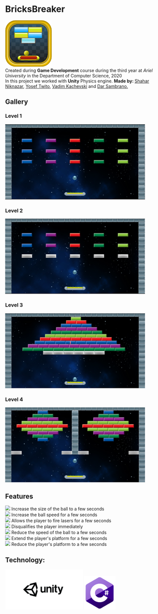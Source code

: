 # BricksBreaker
<img src="https://github.com/GangCS/BricksBreaker/blob/main/forReadMe/png-transparent-endless-brick-breaker-one-more-brick-bricks-breaker-puzzle-android-blasted-bricks-game-rectangle-video-game-removebg-preview.png" width="150"> <br />
Created during <strong>Game Development</strong> course during the third year at <em>Ariel University</em> in the Department of Computer Science, 2020 <br /> 
In this project we worked with <strong>Unity</strong> Physics engine.
<strong>Made by: </strong> <a href="https://github.com/ShaharNik">Shahar Niknazar</a>, <a href="https://github.com/YosefTwito">Yosef Twito</a>, <a href="https://github.com/VadimKachevski">Vadim Kachevski</a> and <a href="https://github.com/darsam44">Dar Sambrano.</a></p>
## Gallery
### Level 1
<img src="https://github.com/GangCS/BricksBreaker/blob/main/forReadMe/lvl1.png" width="450"> <br />
### Level 2
<img src="https://github.com/GangCS/BricksBreaker/blob/main/forReadMe/lvl2.png" width="450"> <br />
### Level 3
<img src="https://github.com/GangCS/BricksBreaker/blob/main/forReadMe/lvl3.png" width="450"> <br />
### Level 4
<img src="https://github.com/GangCS/BricksBreaker/blob/main/forReadMe/lvl4.png" width="450"> <br />
## Features
<img src="https://github.com/GangCS/BricksBreaker/blob/main/Assets/images/PowerUps/ball_big-expand.png" width="50"> Increase the size of the ball to a few seconds <br />
<img src="https://github.com/GangCS/BricksBreaker/blob/main/Assets/images/PowerUps/power_fast_button.png" width="50"> Increase the ball speed for a few seconds <br />
<img src="https://github.com/GangCS/BricksBreaker/blob/main/Assets/images/PowerUps/power_laser.png" width="50"> Allows the player to fire lasers for a few seconds <br />
<img src="https://github.com/GangCS/BricksBreaker/blob/main/Assets/images/PowerUps/power_skull.png" width="50"> Disqualifies the player immediately <br />
<img src="https://github.com/GangCS/BricksBreaker/blob/main/Assets/images/PowerUps/power_slow_button.png" width="50"> Reduce the speed of the ball to a few seconds <br />
<img src="https://github.com/GangCS/BricksBreaker/blob/main/Assets/images/PowerUps/slide_expand.png" width="50"> Extend the player's platform for a few seconds <br />
<img src="https://github.com/GangCS/BricksBreaker/blob/main/Assets/images/PowerUps/slide_shrink.png" width="50"> Reduce the player's platform to a few seconds <br />
## Technology:
<img src="https://github.com/GangCS/BricksBreaker/blob/main/forReadMe/unity.jpg" width="250"> <img src="https://github.com/GangCS/BricksBreaker/blob/main/forReadMe/225px-C_Sharp_logo.png" width="100">



